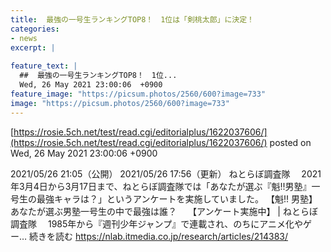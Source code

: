 ```yaml
---
title:  最強の一号生ランキングTOP8！　1位は「剣桃太郎」に決定！  
categories:
- news
excerpt: |
  
feature_text: |
  ##  最強の一号生ランキングTOP8！　1位...
  Wed, 26 May 2021 23:00:06  +0900
feature_image: "https://picsum.photos/2560/600?image=733"
image: "https://picsum.photos/2560/600?image=733"
---
```


[https://rosie.5ch.net/test/read.cgi/editorialplus/1622037606/](https://rosie.5ch.net/test/read.cgi/editorialplus/1622037606/)
posted on Wed, 26 May 2021 23:00:06  +0900

<!--more-->

2021/05/26 21:05（公開） 2021/05/26 17:56（更新） ねとらぼ調査隊 　2021年3月4日から3月17日まで、ねとらぼ調査隊では「あなたが選ぶ『魁!!男塾』一号生の最強キャラは？」というアンケートを実施していました。 【魁!! 男塾】あなたが選ぶ男塾一号生の中で最強は誰？　 【アンケート実施中】 | ねとらぼ調査隊　 1985年から『週刊少年ジャンプ』で連載され、のちにアニメ化やゲー… 続きを読む https://nlab.itmedia.co.jp/research/articles/214383/
